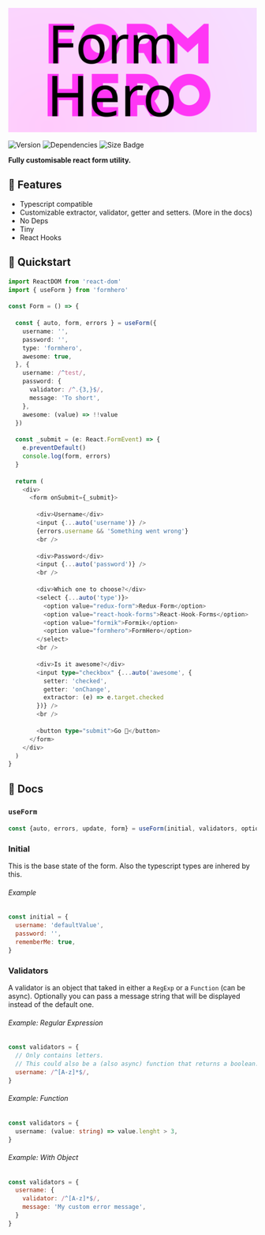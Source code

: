 ![Logo](./.github/Logo.svg)

![Version](https://badgen.net/npm/v/formhero)
![Dependencies](https://badgen.net/david/dep/cupcakearmy/formhero)
![Size Badge](https://badgen.net/bundlephobia/minzip/formhero)

**Fully customisable react form utility.**

## 🌈 Features

- Typescript compatible
- Customizable extractor, validator, getter and setters. (More in the docs)
- No Deps
- Tiny
- React Hooks

## 🚀 Quickstart

```typescript
import ReactDOM from 'react-dom'
import { useForm } from 'formhero'

const Form = () => {

  const { auto, form, errors } = useForm({
    username: '',
    password: '',
    type: 'formhero',
    awesome: true,
  }, {
    username: /^test/,
    password: {
      validator: /^.{3,}$/,
      message: 'To short',
    },
    awesome: (value) => !!value
  })

  const _submit = (e: React.FormEvent) => {
    e.preventDefault()
    console.log(form, errors)
  }

  return (
    <div>
      <form onSubmit={_submit}>
        
        <div>Username</div>
        <input {...auto('username')} />
        {errors.username && 'Something went wrong'}
        <br />

        <div>Password</div>
        <input {...auto('password')} />
        <br />

        <div>Which one to choose?</div>
        <select {...auto('type')}>
          <option value="redux-form">Redux-Form</option>
          <option value="react-hook-forms">React-Hook-Forms</option>
          <option value="formik">Formik</option>
          <option value="formhero">FormHero</option>
        </select>
        <br />

        <div>Is it awesome?</div>
        <input type="checkbox" {...auto('awesome', {
          setter: 'checked',
          getter: 'onChange',
          extractor: (e) => e.target.checked
        })} />
        <br />

        <button type="submit">Go 🚀</button>
      </form>
    </div>
  )
}
```

## 📖 Docs

### `useForm`

```typescript
const {auto, errors, update, form} = useForm(initial, validators, options)
```

### Initial

This is the base state of the form. Also the typescript types are inhered by this.

###### Example

```javascript
const initial = {
  username: 'defaultValue',
  password: '',
  rememberMe: true,
}
```

### Validators

A validator is an object that taked in either a `RegExp` or a `Function` (can be async). Optionally you can pass a message string that will be displayed instead of the default one.

###### Example: Regular Expression

```javascript
const validators = {
  // Only contains letters. 
  // This could also be a (also async) function that returns a boolean.
  username: /^[A-z]*$/,
}
```

###### Example: Function

```typescript
const validators = {
  username: (value: string) => value.lenght > 3,
}
```

###### Example: With Object

```javascript
const validators = {
  username: {
    validator: /^[A-z]*$/,
    message: 'My custom error message',
  }
}
```
